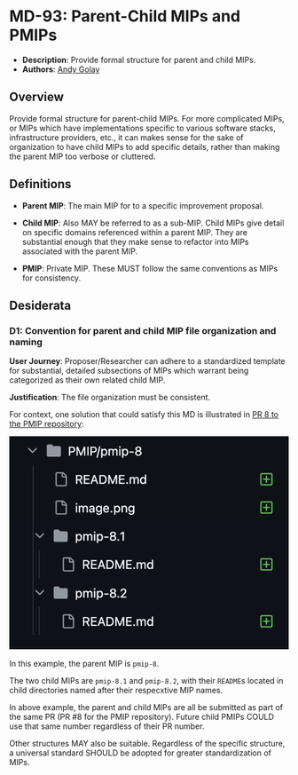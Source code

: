 # MD-93: Parent-Child MIPs and PMIPs
- **Description**: Provide formal structure for parent and child MIPs.
- **Authors**: [Andy Golay](mailto:andy.golay@movementlabs.xyz)

## Overview

Provide formal structure for parent-child MIPs. For more complicated MIPs, or MIPs which have implementations specific to various software stacks, infrastructure providers, etc., it can makes sense for the sake of organization to have child MIPs to add specific details, rather than making the parent MIP too verbose or cluttered.

## Definitions

- **Parent MIP**: The main MIP for to a specific improvement proposal. 

- **Child MIP**: Also MAY be referred to as a sub-MIP. Child MIPs give detail on specific domains referenced within a parent MIP. They are substantial enough that they make sense to refactor into MIPs associated with the parent MIP.

- **PMIP**: Private MIP. These MUST follow the same conventions as MIPs for consistency. 

## Desiderata

### D1: Convention for parent and child MIP file organization and naming

**User Journey**: Proposer/Researcher can adhere to a standardized template for substantial, detailed subsections of MIPs which warrant being categorized as their own related child MIP.

**Justification**: The file organization must be consistent. 

For context, one solution that could satisfy this MD is illustrated in [PR 8 to the PMIP repository](https://github.com/movementlabsxyz/PMIP/pull/8/files):

![example PMIP file organization](image.png)

In this example, the parent MIP is `pmip-8`.

The two child MIPs are `pmip-8.1` and `pmip-8.2`, with their `README`s located in child directories named after their respecxtive MIP names.

In above example, the parent and child MIPs are all be submitted as part of the same PR (PR #8 for the PMIP repository). Future child PMIPs COULD use that same number regardless of their PR number.

Other structures MAY also be suitable. Regardless of the specific structure, a universal standard SHOULD be adopted for greater standardization of MIPs.

